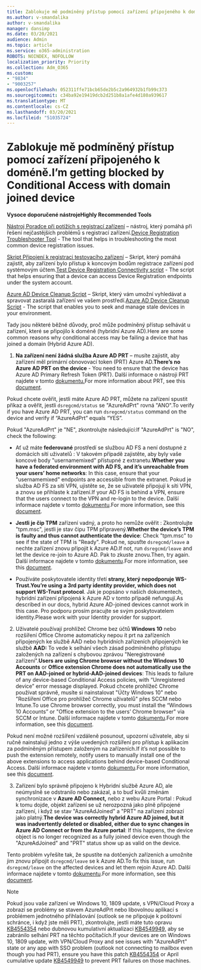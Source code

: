 ```yaml
---
title: Zablokuje mě podmíněný přístup pomocí zařízení připojeného k doméně.
ms.author: v-smandalika
author: v-smandalika
manager: dansimp
ms.date: 03/20/2021
audience: Admin
ms.topic: article
ms.service: o365-administration
ROBOTS: NOINDEX, NOFOLLOW
localization_priority: Priority
ms.collection: Adm_O365
ms.custom:
- "9834"
- "9003257"
ms.openlocfilehash: 052311ffe71bcb65de2b5c2a964932b1fb99c373
ms.sourcegitcommit: c34ba92e19419dcb2d251b8a1afe4d180a939617
ms.translationtype: MT
ms.contentlocale: cs-CZ
ms.lasthandoff: 03/20/2021
ms.locfileid: "51035724"
---
```

# <a name="im-getting-blocked-by-conditional-access-with-domain-joined-device"></a><span data-ttu-id="b0812-102">Zablokuje mě podmíněný přístup pomocí zařízení připojeného k doméně.</span><span class="sxs-lookup"><span data-stu-id="b0812-102">I’m getting blocked by Conditional Access with domain joined device</span></span>

<span data-ttu-id="b0812-103">**Vysoce doporučené nástroje**</span><span class="sxs-lookup"><span data-stu-id="b0812-103">**Highly Recommended Tools**</span></span>

<span data-ttu-id="b0812-104">[Nástroj Poradce při potížích s registrací zařízení](https://docs.microsoft.com/samples/azure-samples/dsregtool/dsregtool/) – nástroj, který pomáhá při řešení nejčastějších problémů s registrací zařízení.</span><span class="sxs-lookup"><span data-stu-id="b0812-104">[Device Registration Troubleshooter Tool](https://docs.microsoft.com/samples/azure-samples/dsregtool/dsregtool/) - The tool that helps in troubleshooting the most common device registration issues.</span></span>

<span data-ttu-id="b0812-105">[Skript Připojení k registraci testovacího zařízení](https://docs.microsoft.com/samples/azure-samples/testdeviceregconnectivity/testdeviceregconnectivity/) – Skript, který pomáhá zajistit, aby zařízení bylo přístup k koncovým bodům registrace zařízení pod systémovým účtem.</span><span class="sxs-lookup"><span data-stu-id="b0812-105">[Test Device Registration Connectivity script](https://docs.microsoft.com/samples/azure-samples/testdeviceregconnectivity/testdeviceregconnectivity/) - The script that helps ensuring that a device can access Device Registration endpoints under the system account.</span></span>

<span data-ttu-id="b0812-106">[Azure AD Device Cleanup Script](https://github.com/mzmaili/AzureADDeviceCleanup) – Skript, který vám umožní vyhledávat a spravovat zastaralá zařízení ve vašem prostředí.</span><span class="sxs-lookup"><span data-stu-id="b0812-106">[Azure AD Device Cleanup Script](https://github.com/mzmaili/AzureADDeviceCleanup) - The script that enables you to seek and manage stale devices in your environment.</span></span>

<span data-ttu-id="b0812-107">Tady jsou některé běžné důvody, proč může podmíněný přístup selhávát u zařízení, které se připojilo k doméně (hybridní Azure AD).</span><span class="sxs-lookup"><span data-stu-id="b0812-107">Here are some common reasons why conditional access may be failing a device that has joined a domain (Hybrid Azure AD).</span></span>

1. <span data-ttu-id="b0812-108">**Na zařízení není žádná služba Azure AD PRT** – musíte zajistit, aby zařízení měl primární obnovovací token (PRT) Azure AD.</span><span class="sxs-lookup"><span data-stu-id="b0812-108">**There’s no Azure AD PRT on the device** - You need to ensure that the device has Azure AD Primary Refresh Token (PRT).</span></span> <span data-ttu-id="b0812-109">Další informace o nástroji PRT najdete v tomto [dokumentu.](https://docs.microsoft.com/azure/active-directory/devices/concept-primary-refresh-token)</span><span class="sxs-lookup"><span data-stu-id="b0812-109">For more information about PRT, see this [document](https://docs.microsoft.com/azure/active-directory/devices/concept-primary-refresh-token).</span></span>

<span data-ttu-id="b0812-110">Pokud chcete ověřit, jestli máte Azure AD PRT, můžete na zařízení spustit příkaz a ověřit, jestli `dsregcmd/status` se "AzureAdPrt" rovná "ANO".</span><span class="sxs-lookup"><span data-stu-id="b0812-110">To verify if you have Azure AD PRT, you can run `dsregcmd/status` command on the device and verify if “AzureAdPrt” equals “YES”.</span></span>

<span data-ttu-id="b0812-111">Pokud "AzureAdPrt" je "NE", zkontrolujte následující:</span><span class="sxs-lookup"><span data-stu-id="b0812-111">If "AzureAdPrt" is "NO", check the following:</span></span>

- <span data-ttu-id="b0812-112">Ať už máte **federované** prostředí se službou AD FS a není dostupné z domácích sítí uživatelů : V takovém případě zajistěte, aby byly vaše koncové body "usernamemixed" přístupné z extranetu.</span><span class="sxs-lookup"><span data-stu-id="b0812-112">**Whether you have a federated environment with AD FS, and it’s unreachable from your users’ home networks**: In this case, ensure that your "usernamemixed" endpoints are accessible from the extranet.</span></span> <span data-ttu-id="b0812-113">Pokud je služba AD FS za sítí VPN, ujistěte se, že se uživatelé připojují k síti VPN, a znovu se přihlaste k zařízení.</span><span class="sxs-lookup"><span data-stu-id="b0812-113">If your AD FS is behind a VPN, ensure that the users connect to the VPN and re-login to the device.</span></span> <span data-ttu-id="b0812-114">Další informace najdete v tomto [dokumentu](https://docs.microsoft.com/azure/active-directory/devices/hybrid-azuread-join-federated-domains).</span><span class="sxs-lookup"><span data-stu-id="b0812-114">For more information, see this [document](https://docs.microsoft.com/azure/active-directory/devices/hybrid-azuread-join-federated-domains).</span></span>

- <span data-ttu-id="b0812-115">**Jestli je čip TPM** zařízení vadný, a proto ho nemůže ověřit : Zkontrolujte "tpm.msc", jestli je stav čipu TPM připravený.</span><span class="sxs-lookup"><span data-stu-id="b0812-115">**Whether the device’s TPM is faulty and thus cannot authenticate the device**: Check "tpm.msc" to see if the state of TPM is "Ready".</span></span> <span data-ttu-id="b0812-116">Pokud ne, spusťte `dsregcmd/leave` a nechte zařízení znovu připojit k Azure AD.</span><span class="sxs-lookup"><span data-stu-id="b0812-116">If not, run `dsregcmd/leave` and let the device re-join to Azure AD.</span></span> <span data-ttu-id="b0812-117">Pak to zkuste znovu.</span><span class="sxs-lookup"><span data-stu-id="b0812-117">Then, try again.</span></span> <span data-ttu-id="b0812-118">Další informace najdete v tomto [dokumentu](https://docs.microsoft.com/azure/active-directory/devices/troubleshoot-device-dsregcmd#sso-state).</span><span class="sxs-lookup"><span data-stu-id="b0812-118">For more information, see this [document](https://docs.microsoft.com/azure/active-directory/devices/troubleshoot-device-dsregcmd#sso-state).</span></span>

- <span data-ttu-id="b0812-119">Používáte poskytovatele identity třetí **strany, který nepodporuje WS-Trust.**</span><span class="sxs-lookup"><span data-stu-id="b0812-119">**You’re using a 3rd party identity provider, which does not support WS-Trust protocol**.</span></span> <span data-ttu-id="b0812-120">Jak je popsáno v našich dokumentech, hybridní zařízení připojená k Azure AD v tomto případě nefungují.</span><span class="sxs-lookup"><span data-stu-id="b0812-120">As described in our docs, hybrid Azure AD-joined devices cannot work in this case.</span></span> <span data-ttu-id="b0812-121">Pro podporu prosím pracujte se svým poskytovatelem identity.</span><span class="sxs-lookup"><span data-stu-id="b0812-121">Please work with your Identity provider for support.</span></span>

2. <span data-ttu-id="b0812-122">Uživatelé používají prohlížeč Chrome bez účtů **Windows 10** nebo rozšíření Office Chrome automaticky nepou ít prt na zařízeních připojených ke službě AAD nebo hybridních zařízeních připojených ke službě **AAD:** To vede k selhání všech zásad podmíněného přístupu založených na zařízení s chybovou zprávou "Neregistrované zařízení".</span><span class="sxs-lookup"><span data-stu-id="b0812-122">**Users are using Chrome browser without the Windows 10 Accounts** or **Office extension Chrome does not automatically use the PRT on AAD-joined or hybrid-AAD-joined devices**: This leads to failure of any device-based Conditional Access policies, with “Unregistered device” error message displayed.</span></span> <span data-ttu-id="b0812-123">Pokud chcete prohlížeč Chrome používat správně, musíte si nainstalovat "Účty Windows 10" nebo "Rozšíření Office pro prohlížeč Chrome uživatelů" přes SCCM nebo Intune.</span><span class="sxs-lookup"><span data-stu-id="b0812-123">To use Chrome browser correctly, you must install the “Windows 10 Accounts” or "Office extension to the users’ Chrome browser" via SCCM or Intune.</span></span> <span data-ttu-id="b0812-124">Další informace najdete v tomto [dokumentu](https://docs.microsoft.com/azure/active-directory/conditional-access/concept-conditional-access-conditions#chrome-support).</span><span class="sxs-lookup"><span data-stu-id="b0812-124">For more information, see this [document](https://docs.microsoft.com/azure/active-directory/conditional-access/concept-conditional-access-conditions#chrome-support).</span></span>

<span data-ttu-id="b0812-125">Pokud není možné rozšíření vzdáleně posunout, upozorní uživatele, aby si ručně nainstalují jedno z výše uvedených rozšíření pro přístup k aplikacím za podmíněným přístupem založeným na zařízeních.</span><span class="sxs-lookup"><span data-stu-id="b0812-125">If it’s not possible to push the extension remotely, notify users to manually install one of the above extensions to access applications behind device-based Conditional Access.</span></span> <span data-ttu-id="b0812-126">Další informace najdete v tomto [dokumentu](https://docs.microsoft.com/azure/active-directory/conditional-access/require-managed-devices#prerequisites).</span><span class="sxs-lookup"><span data-stu-id="b0812-126">For more information, see this [document](https://docs.microsoft.com/azure/active-directory/conditional-access/require-managed-devices#prerequisites).</span></span>

3. <span data-ttu-id="b0812-127">Zařízení bylo správně připojeno k Hybridní službě Azure AD, ale neúmyslně se odstranilo nebo zakázal, a to buď kvůli změnám synchronizace v **Azure AD Connect,** nebo z webu Azure Portal : Pokud k tomu dojde, objekt zařízení se už nerozpozná jako plně připojené zařízení, i když se stav "AzureAdJoined" a "PRT" na zařízení zobrazí jako platný.</span><span class="sxs-lookup"><span data-stu-id="b0812-127">**The device was correctly hybrid Azure AD joined, but it was inadvertently deleted or disabled, either due to sync changes in Azure AD Connect or from the Azure portal**: If this happens, the device object is no longer recognized as a fully joined device even though the "AzureAdJoined" and "PRT" status show up as valid on the device.</span></span>

<span data-ttu-id="b0812-128">Tento problém vyřešíte tak, že spustíte na dotčených zařízeních a umožníte jim znovu připojit `dsregcmd/leave` se k Azure AD.</span><span class="sxs-lookup"><span data-stu-id="b0812-128">To fix this issue, run `dsregcmd/leave` on the affected devices and let them rejoin Azure AD.</span></span> <span data-ttu-id="b0812-129">Další informace najdete v tomto [dokumentu](https://docs.microsoft.com/azure/active-directory/devices/faq#q-why-do-my-users-see-an-error-message-saying-your-organization-has-deleted-the-device-or-your-organization-has-disabled-the-device-on-their-windows-10-devices).</span><span class="sxs-lookup"><span data-stu-id="b0812-129">For more information, see this [document](https://docs.microsoft.com/azure/active-directory/devices/faq#q-why-do-my-users-see-an-error-message-saying-your-organization-has-deleted-the-device-or-your-organization-has-disabled-the-device-on-their-windows-10-devices).</span></span>

> [!NOTE]
> <span data-ttu-id="b0812-130">Pokud jsou vaše zařízení ve Windows 10, 1809 update, s VPN/Cloud Proxy a zobrazí se problémy se stavem AzureAdPrt nebo libovolnou aplikací s problémem jednotného přihlašování (outlook se ne připojuje k poštovní schránce, i když jste měli PRT), zkontrolujte, jestli máte tuto opravu [KB4554354](https://support.microsoft.com/topic/march-30-2020-kb4554354-os-build-17763-1132-deaba49b-4b29-55b9-caee-3e2d87dd75a2) nebo dubnovou kumulativní aktualizaci [KB4549949,](https://support.microsoft.com/topic/april-14-2020-kb4549949-os-build-17763-1158-76d9a3af-b20b-8996-bd4d-7b50c505fda6) aby se zabránilo selhání PRT na těchto počítačích.</span><span class="sxs-lookup"><span data-stu-id="b0812-130">If your devices are on Windows 10, 1809 update, with VPN/Cloud Proxy and see issues with "AzureAdPrt" state or any app with SSO problem (outlook not connecting to mailbox even though you had PRT), ensure you have this patch [KB4554354](https://support.microsoft.com/topic/march-30-2020-kb4554354-os-build-17763-1132-deaba49b-4b29-55b9-caee-3e2d87dd75a2) or April cumulative update [KB4549949](https://support.microsoft.com/topic/april-14-2020-kb4549949-os-build-17763-1158-76d9a3af-b20b-8996-bd4d-7b50c505fda6) to prevent PRT failures on those machines.</span></span>

















